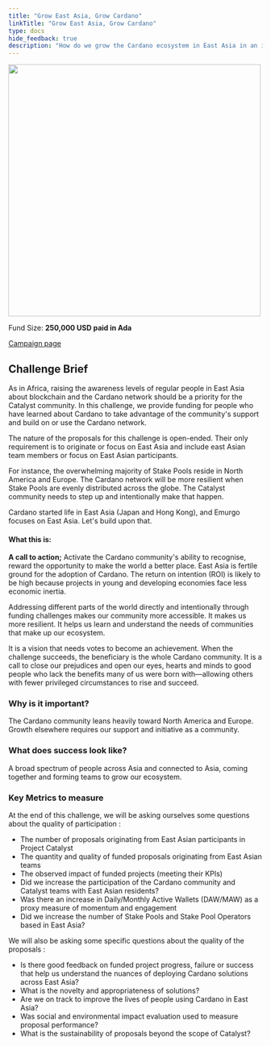 ```yaml
---
title: "Grow East Asia, Grow Cardano"
linkTitle: "Grow East Asia, Grow Cardano"
type: docs
hide_feedback: true
description: "How do we grow the Cardano ecosystem in East Asia in an inclusive and supportive way? The same way we do in Africa, focused initiatives!"
---
```

<img src="https://cardano.ideascale.com/community-library/accounts/93/936143/Public/05-Grow-East-Asia-Grow-Cardano-ab0989.png" style="width:500px;height500px">

Fund Size: **250,000 USD paid in Ada**

[Campaign page](https://cardano.ideascale.com/c/campaigns/26602/about)

## Challenge Brief

As in Africa, raising the awareness levels of regular people in East Asia about blockchain and the Cardano network should be a priority for the Catalyst community. In this challenge, we provide funding for people who have learned about Cardano to take advantage of the community's support and build on or use the Cardano network.

The nature of the proposals for this challenge is open-ended. Their only requirement is to originate or focus on East Asia and include east Asian team members or focus on East Asian participants.

For instance, the overwhelming majority of Stake Pools reside in North America and Europe. The Cardano network will be more resilient when Stake Pools are evenly distributed across the globe. The Catalyst community needs to step up and intentionally make that happen.

Cardano started life in East Asia (Japan and Hong Kong), and Emurgo focuses on East Asia. Let's build upon that.

#### What this is:

**A call to action;** Activate the Cardano community's ability to recognise, reward the opportunity to make the world a better place. East Asia is fertile ground for the adoption of Cardano. The return on intention (ROI) is likely to be high because projects in young and developing economies face less economic inertia.

Addressing different parts of the world directly and intentionally through funding challenges makes our community more accessible. It makes us more resilient. It helps us learn and understand the needs of communities that make up our ecosystem.

It is a vision that needs votes to become an achievement. When the challenge succeeds, the beneficiary is the whole Cardano community. It is a call to close our prejudices and open our eyes, hearts and minds to good people who lack the benefits many of us were born with—allowing others with fewer privileged circumstances to rise and succeed.

### Why is it important?

The Cardano community leans heavily toward North America and Europe. Growth elsewhere requires our support and initiative as a community.

### What does success look like?

A broad spectrum of people across Asia and connected to Asia, coming together and forming teams to grow our ecosystem.

### Key Metrics to measure

At the end of this challenge, we will be asking ourselves some questions about the quality of participation :

- The number of proposals originating from East Asian participants in Project Catalyst
- The quantity and quality of funded proposals originating from East Asian teams
- The observed impact of funded projects (meeting their KPIs)
- Did we increase the participation of the Cardano community and Catalyst teams with East Asian residents?
- Was there an increase in Daily/Monthly Active Wallets (DAW/MAW) as a proxy measure of momentum and engagement
- Did we increase the number of Stake Pools and Stake Pool Operators based in East Asia?

We will also be asking some specific questions about the quality of the proposals :

- Is there good feedback on funded project progress, failure or success that help us understand the nuances of deploying Cardano solutions across East Asia?
- What is the novelty and appropriateness of solutions?
- Are we on track to improve the lives of people using Cardano in East Asia?
- Was social and environmental impact evaluation used to measure proposal performance?
- What is the sustainability of proposals beyond the scope of Catalyst?
